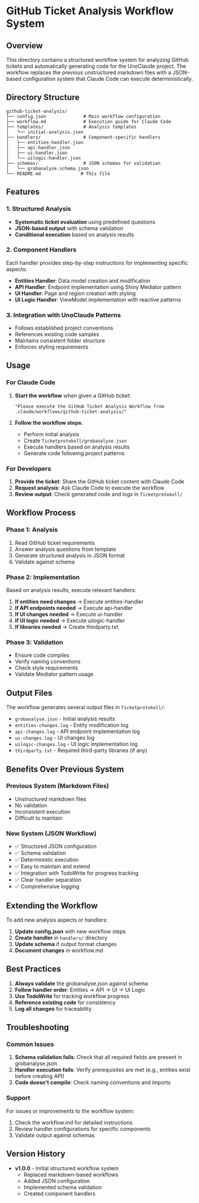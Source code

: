 # GitHub Ticket Analysis Workflow System

## Overview

This directory contains a structured workflow system for analyzing GitHub tickets and automatically generating code for the UnoClaude project. The workflow replaces the previous unstructured markdown files with a JSON-based configuration system that Claude Code can execute deterministically.

## Directory Structure

```
github-ticket-analysis/
├── config.json              # Main workflow configuration
├── workflow.md              # Execution guide for Claude Code
├── templates/               # Analysis templates
│   └── initial-analysis.json
├── handlers/                # Component-specific handlers
│   ├── entities-handler.json
│   ├── api-handler.json
│   ├── ui-handler.json
│   └── uilogic-handler.json
├── schemas/                 # JSON schemas for validation
│   └── grobanalyse.schema.json
└── README.md               # This file
```

## Features

### 1. Structured Analysis
- **Systematic ticket evaluation** using predefined questions
- **JSON-based output** with schema validation
- **Conditional execution** based on analysis results

### 2. Component Handlers
Each handler provides step-by-step instructions for implementing specific aspects:

- **Entities Handler**: Data model creation and modification
- **API Handler**: Endpoint implementation using Shiny Mediator pattern
- **UI Handler**: Page and region creation with styling
- **UI Logic Handler**: ViewModel implementation with reactive patterns

### 3. Integration with UnoClaude Patterns
- Follows established project conventions
- References existing code samples
- Maintains consistent folder structure
- Enforces styling requirements

## Usage

### For Claude Code

1. **Start the workflow** when given a GitHub ticket:
   ```
   "Please execute the GitHub Ticket Analysis Workflow from .claude/workflows/github-ticket-analysis/"
   ```

2. **Follow the workflow steps**:
   - Perform initial analysis
   - Create `Ticketprotokoll/grobanalyse.json`
   - Execute handlers based on analysis results
   - Generate code following project patterns

### For Developers

1. **Provide the ticket**: Share the GitHub ticket content with Claude Code
2. **Request analysis**: Ask Claude Code to execute the workflow
3. **Review output**: Check generated code and logs in `Ticketprotokoll/`

## Workflow Process

### Phase 1: Analysis
1. Read GitHub ticket requirements
2. Answer analysis questions from template
3. Generate structured analysis in JSON format
4. Validate against schema

### Phase 2: Implementation
Based on analysis results, execute relevant handlers:

1. **If entities need changes** → Execute entities-handler
2. **If API endpoints needed** → Execute api-handler
3. **If UI changes needed** → Execute ui-handler
4. **If UI logic needed** → Execute uilogic-handler
5. **If libraries needed** → Create thirdparty.txt

### Phase 3: Validation
- Ensure code compiles
- Verify naming conventions
- Check style requirements
- Validate Mediator pattern usage

## Output Files

The workflow generates several output files in `Ticketprotokoll/`:

- `grobanalyse.json` - Initial analysis results
- `entities-changes.log` - Entity modification log
- `api-changes.log` - API endpoint implementation log
- `ui-changes.log` - UI changes log
- `uilogic-changes.log` - UI logic implementation log
- `thirdparty.txt` - Required third-party libraries (if any)

## Benefits Over Previous System

### Previous System (Markdown Files)
- Unstructured markdown files
- No validation
- Inconsistent execution
- Difficult to maintain

### New System (JSON Workflow)
- ✅ Structured JSON configuration
- ✅ Schema validation
- ✅ Deterministic execution
- ✅ Easy to maintain and extend
- ✅ Integration with TodoWrite for progress tracking
- ✅ Clear handler separation
- ✅ Comprehensive logging

## Extending the Workflow

To add new analysis aspects or handlers:

1. **Update config.json** with new workflow steps
2. **Create handler** in `handlers/` directory
3. **Update schema** if output format changes
4. **Document changes** in workflow.md

## Best Practices

1. **Always validate** the grobanalyse.json against schema
2. **Follow handler order**: Entities → API → UI → UI Logic
3. **Use TodoWrite** for tracking workflow progress
4. **Reference existing code** for consistency
5. **Log all changes** for traceability

## Troubleshooting

### Common Issues

1. **Schema validation fails**: Check that all required fields are present in grobanalyse.json
2. **Handler execution fails**: Verify prerequisites are met (e.g., entities exist before creating API)
3. **Code doesn't compile**: Check naming conventions and imports

### Support

For issues or improvements to the workflow system:
1. Check the workflow.md for detailed instructions
2. Review handler configurations for specific components
3. Validate output against schemas

## Version History

- **v1.0.0** - Initial structured workflow system
  - Replaced markdown-based workflows
  - Added JSON configuration
  - Implemented schema validation
  - Created component handlers